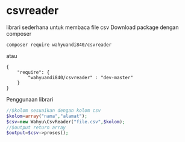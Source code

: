 # csvreader
librari sederhana untuk membaca file csv
Download package dengan composer
```
composer require wahyuandi840/csvreader
```
atau
```
{
	"require": {
		"wahyuandi840/csvreader" : "dev-master"
	}
}
```
Penggunaan librari
```php
//$kolom sesuaikan dengan kolom csv
$kolom=array("nama","alamat");
$csv=new Wahyu\CsvReader("file.csv",$kolom);
//$output return array
$output=$csv->proses();
```
